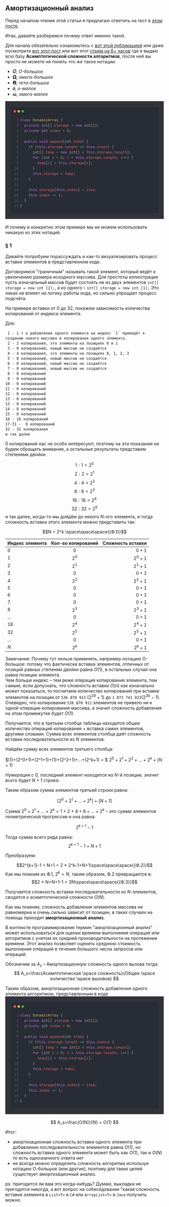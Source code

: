 ## Амортизационный анализ

Перед началом чтения этой статьи я предлагаю ответить на тест в [этом посте](https://t.me/iksergeyru/323).

Итак, давайте разберемся почему ответ именно такой.

Для начала обязательно ознакомьтесь с [вот этой публикацией](https://t.me/iksergeyru/121) или даже посмотрите [вот этот пост](https://t.me/iksergeyru/119) или вот этот [стрим на 6+ часов](https://boosty.to/ksergeyru/posts/5a984ee2-3862-43e5-8d3f-e4b93d9dc97a?share=post_link) где я выдаю всю базу **Асимптотической сложности алгоритмов**, после неё вы просто не можете не понять что же такое нотации:
 - **𝑂**, *O-большое*
 - **𝛀**, *омега-большое*
 - **𝚯**, *тета-большое*
 - **𝑜**, *o-малое*
 - **ω**, *омега-малое*

![](./image/photo_2023-11-22_23-34-18.jpg)

И почему в конкретно этом примере мы не можем использовать никакую из этих нотаций.

### § 1

Давайте попробуем порассуждать и как-то визуализировать процесс вставки элементов в представленном коде.

Договоримся "граничным" называть такой элемент, который ведёт к увеличению размера исходного массива.
Для простоты иллюстрации пусть изначальный массив будет состоять не из двух элементов `int[] storage = new int [2];`, а из одного – `int[] storage = new int [1];`
Это никак не влияет на логику работы кода, но сильно упрощает процесс подсчёта.

На примере вставки от 0 до 32, покажем зависимость количества копирований от индекса элемента.

Для:
```
 1 - 1 т е добавление одного элемента на индекс `1` приведёт к созданию нового массива и копирования одного элемента.
 2 - 2 копирования, это элементы на позициях 0 и 1
 3 - 0 копирований, новый массив не создаётся
 4 - 4 копирования, это элементы на позициях 0, 1, 2, 3
 5 - 0 копирований, новый массив не создаётся
 6 - 0 копирований, новый массив не создаётся
 7 - 0 копирований, новый массив не создаётся
 8 - 8 копирований
 9 - 0 копирований
10 - 0 копирований
11 - 0 копирований
12 - 0 копирований
13 - 0 копирований
13 - 0 копирований
14 - 0 копирований
15 - 0 копирований
16 - 16 копирований
17-31 -  0 копирований
32 - 32 копирования
и так далее
```
0 копирований нас не особо интересуют, поэтому на эти показания не будем обращать внимание, а остальные результаты представим степенями двойки:

$$1: 1  = 2^0$$
$$2: 2  = 2^1$$
$$4: 4  = 2^2$$
$$8: 8  = 2^3$$
$$16: 16  = 2^4$$
$$32: 32  = 2^5$$
и так далее, когда-то мы дойдём до некого $N$-ого элемента, и тогда сложность вставки этого элемента можно представить так:

$$N = 2^k \space\space\space{{Ф.1}}$$

| Индекс элемента  | Кол-во копирований| Сложность вставки |
| ------------- |:------------------:| ---------:|
| 0             | $0$                | $0+1$     |
| 1             | $2^0$              | $2^0+1$   |
| 2             | $2^1$              | $2^1+1$   |
| 3             | $0$                | $0+1$     |
| 4             | $2^2$              | $2^2+1$   |
| 5             | $0$                | $0+1$     |
| 6             | $0$                | $0+1$     |
| 7             | $0$                | $0+1$     |
| 8             | $2^3$              | $2^3+1$   |
| ...           | $0$                | $0+1$     |
| 16            | $2^4$              | $2^4+1$   |
| 32            | $2^5$              | $2^5+1$   |
| ...           | $0$                | $0+1$     |
| $N$           | $2^k$              | $2^k+1$   |

Замечание: Почему тут нельзя применять, например нотацию О-большое: потому что фактически вставка элементов, отличных от позиций равных степеням двойки равна $O(1)$, в остальных случая она равна позиции элемента.\
Чем больше индекс – тем реже операция копирования элемента, тем самым, если допускать, что сложность вставки $O(n)$ как изначально может показаться, то посчитаем количество копирований при вставке элементов на позиции от `536 870 913` ($2^{29} + 1$) до `1 073 741 823`($2^{30} - 1$). Очевидно, что копирование `536 870 911` элементов не привело ни к одной операции копирования массива, а значит сложность добавления на этом промежутке будет $O(1)$.

Получается, что в третьем столбце таблицы находится общее количество операций копирования + вставка самих элементов, другими словами: Сумма всех элементов столбца даёт сложность вставки последовательности из $N$ элементов.

Найдём сумму всех элементов третьего столбца:

$(1)+(2^0+1)+(2^1+1)+(1)+(2^2+1)+...+(2^k+1) = $
$2^0+2^1+2^2+...+2^k+(N+1)$

*Нумерация с 0, последний элемент находится на $N$-й позиции, значит всего будет $N+1$ строка.*

Таким образом сумма элементов третьей строки равна:

$$[2^0+2^1+...+2^k]+[N+1]$$

Сумма $2^0+2^1+...+2^k = 1+2+4+8+...+2^k$ – это сумма элементов геометрической прогрессии и она равна:

$$2^{k+1}-1$$

Тогда сумма всего ряда равна:
$$2^{k+1}-1 + N+1$$

Преобразуем:

$$2^{k+1}-1 + N+1 = 2 * 2^k-1+N+1\space\space\space{{Ф.2}}$$
Как мы помним из Ф.1, $2^k = N$, таким образом, Ф.2 превращается в:
$$2 * N+N+1-1 = 3N\space\space\space{{Ф.3}}$$

Получается сложность вставки последовательности из $N$-элементов, сводится к асимптотической сложности $O(N)$.

Как мы помним, сложность добавления элементов массива не равномерна и очень сильно зависит от позиции, в таких случаях на помощь приходит **амортизационный анализ**.

В контексте программирования термин "амортизационный анализ" может использоваться для оценки времени выполнения операций или алгоритмов с учетом их средней производительности на протяжении времени. Этот анализ позволяет оценить среднюю стоимость выполнения операций в течение большого числа запросов или итераций.

Обозначим за $A_s$ – Амортизационную сложность одного вызова тогда:
$$
A_s=\frac{Асимптотическая \space сложность}{Общее \space количество \space вызовов}
$$

Таким образом, амортизационная сложность добавления одного элемента алгоритмом, представленным в коде ![](./image/photo_2023-11-22_23-34-18.jpg)

$$
A_s=\frac{O(N)}{N} = O(1)
$$

Итог:
- амортизационная сложность вставки одного элемента при добавлении последовательности элементов равна $O(1)$, но сложность вставки одного элемента может быть как $O(1)$, так и $O(N)$ то есть однозначного ответа нет
- не всегда можно определить сложность алгоритма используя нотацию О-большое (или другие), поэтому для таких целей существует амортизационный анализ.

ps: пригодится ли вам это когда-нибудь? Думаю, выкладки не пригодятся никогда, а вот вопрос на собеседовании "какая сложность вставки элемента в `List<T>` в `C#` или `ArrayList<T>` в `Java` получить можно.